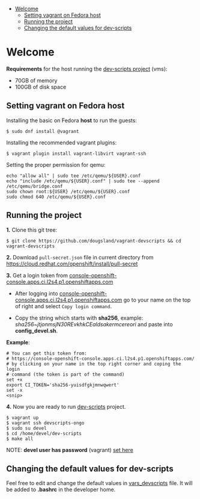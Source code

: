 - [Welcome](#welcome)
  * [Setting vagrant on Fedora host](#setting-vagrant-on-fedora-host)
  * [Running the project](#running-the-project)
  * [Changing the default values for dev-scripts](#changing-the-default-values-for-dev-scripts)

# Welcome

**Requirements** for the host running the [dev-scripts project](https://github.com/openshift-metal3/dev-scripts) (vms):

- 70GB of memory
- 100GB of disk space

## Setting vagrant on Fedora host
Installing the basic on Fedora **host** to run the guests:

```
$ sudo dnf install @vagrant
```

Installing the recommended vagrant plugins:

```
$ vagrant plugin install vagrant-libvirt vagrant-ssh
```

Setting the proper permission for qemu:
```
echo "allow all" | sudo tee /etc/qemu/${USER}.conf
echo "include /etc/qemu/${USER}.conf" | sudo tee --append /etc/qemu/bridge.conf
sudo chown root:${USER} /etc/qemu/${USER}.conf
sudo chmod 640 /etc/qemu/${USER}.conf
```

## Running the project

**1.** Clone this git tree:
```
$ git clone https://github.com/dougsland/vagrant-devscripts && cd vagrant-devscripts
```

**2.** Download `pull-secret.json` file in current directory from https://cloud.redhat.com/openshift/install/pull-secret


**3.** Get a login token from [console-openshift-console.apps.ci.l2s4.p1.openshiftapps.com](console-openshift-console.apps.ci.l2s4.p1.openshiftapps.com)
- After logging into [console-openshift-console.apps.ci.l2s4.p1.openshiftapps.com](console-openshift-console.apps.ci.l2s4.p1.openshiftapps.com) go to your name on the top of right
and select `Copy login command`.  

- Copy the string which starts with **sha256**, example: *sha256~jtjonmsjN30REvkhkCEaldsakermcereori* and paste into **config_devel.sh**.

**Example**:
```
# You can get this token from:  
# https://console-openshift-console.apps.ci.l2s4.p1.openshiftapps.com/
# by clicking on your name in the top right corner and coping the login
# command (the token is part of the command)
set +x
export CI_TOKEN='sha256-yuisdfgkjmnwqwert'
set -x
<snip>
```

**4.** Now you are ready to run [dev-scripts](https://github.com/openshift-metal3/dev-scripts) project.
```
$ vagrant up
$ vagrant ssh devscripts-ongo
$ sudo su devel
$ cd /home/devel/dev-scripts
$ make all
```
NOTE: **devel user has password** (vagrant) [set here](https://github.com/dougsland/vagrant-devscripts/blob/3fd5750389a1e60300d3983f31cdff038822c6a9/Vagrantfile#L12) 

## Changing the default values for dev-scripts
Feel free to edit and change the default values in [vars_devscripts](https://github.com/dougsland/vagrant-devscripts/blob/ca3e7cb29c2e453a340095882281480fe3cd35fe/vars_devscripts#L1) file. It will be added to **.bashrc** in the developer home.

